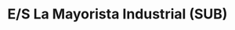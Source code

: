 ---
title: "E/S La Mayorista Industrial (SUB)"
url: /maracaibo/e-s-la-mayorista-industrial-sub/
shop: Allgemein
---